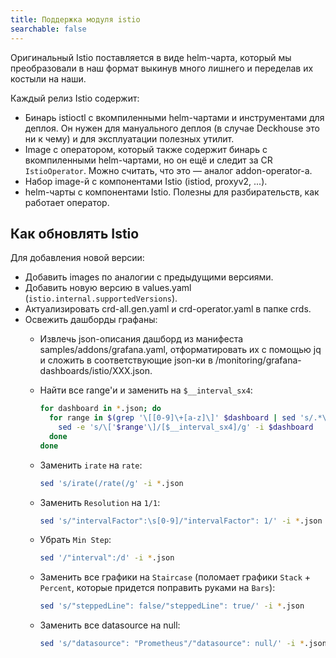 ```yaml
---
title: Поддержка модуля istio
searchable: false
---
```


Оригинальный Istio поставляется в виде helm-чарта, который мы преобразовали в наш формат выкинув много лишнего и переделав их костыли на наши.

Каждый релиз Istio содержит:
* Бинарь istioctl с вкомпиленными helm-чартами и инструментами для деплоя. Он нужен для мануального деплоя (в случае Deckhouse это ни к чему) и для эксплуатации полезных утилит.
* Image с оператором, который также содержит бинарь с вкомпиленными helm-чартами, но он ещё и следит за CR `IstioOperator`. Можно считать, что это — аналог addon-operator-а.
* Набор image-й с компонентами Istio (istiod, proxyv2, ...).
* helm-чарты с компонентами Istio. Полезны для разбирательств, как работает оператор.

Как обновлять Istio
-------------------

Для добавления новой версии:
* Добавить images по аналогии с предыдущими версиями.
* Добавить новую версию в values.yaml (`istio.internal.supportedVersions`).
* Актуализировать crd-all.gen.yaml и crd-operator.yaml в папке crds.
* Освежить дашборды графаны:
  * Извлечь json-описания дашборд из манифеста samples/addons/grafana.yaml, отформатировать их с помощью jq и сложить в соответствующие json-ки в /monitoring/grafana-dashboards/istio/XXX.json.
  * Найти все range'и и заменить на `$__interval_sx4`:

    ```bash
    for dashboard in *.json; do
      for range in $(grep '\[[0-9]\+[a-z]\]' $dashboard | sed 's/.*\(\[[0-9][a-z]\]\).*/\1/g' | sort | uniq); do
        sed -e 's/\['$range'\]/[$__interval_sx4]/g' -i $dashboard
      done
    done
    ```

  * Заменить `irate` на `rate`:

    ```bash
    sed 's/irate(/rate(/g' -i *.json
    ```
  * Заменить `Resolution` на `1/1`:

    ```bash
    sed 's/"intervalFactor":\s[0-9]/"intervalFactor": 1/' -i *.json
    ```
  * Убрать `Min Step`:

    ```bash
    sed '/"interval":/d' -i *.json
    ```
  * Заменить все графики на `Staircase` (поломает графики `Stack` + `Percent`, которые придется поправить руками на `Bars`):

    ```bash
    sed 's/"steppedLine": false/"steppedLine": true/' -i *.json
    ```

  * Заменить все datasource на null:

    ```bash
    sed 's/"datasource": "Prometheus"/"datasource": null/' -i *.json
    ```
